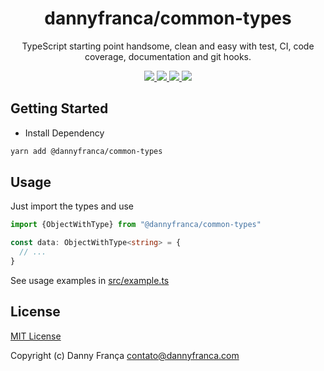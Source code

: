 <h1 align="center">dannyfranca/common-types</h1>
<p align="center">TypeScript starting point handsome, clean and easy with test, CI, code coverage, documentation and git hooks.</p>
<p align="center">

<a href="https://npmjs.com/package/@dannyfranca/common-types" target="_blank">
    <img src="https://img.shields.io/npm/dt/@dannyfranca/common-types.svg?style=flat-square&logo=npm" />
</a>

<a href="https://npmjs.com/package/@dannyfranca/common-types" target="_blank">
    <img src="https://img.shields.io/npm/v/@dannyfranca/common-types/latest.svg?style=flat-square&logo=npm" />
</a>

<a href="https://travis-ci.com/dannyfranca/common-types" target="_blank">
    <img src="https://img.shields.io/travis/dannyfranca/common-types?style=flat-square&logo=travis" />
</a>

<a href="https://david-dm.org/dannyfranca/common-types" target="_blank">
    <img src="https://david-dm.org/dannyfranca/common-types/status.svg?style=flat-square" />
</a>

</p>

## Getting Started

* Install Dependency

```bash
yarn add @dannyfranca/common-types
```

## Usage

Just import the types and use

```typescript
import {ObjectWithType} from "@dannyfranca/common-types"

const data: ObjectWithType<string> = {
  // ...
}
```

See usage examples in [src/example.ts](https://github.com/dannyfranca/common-types/blob/master/src/example.ts)

## License

[MIT License](./LICENSE)

Copyright (c) Danny França <contato@dannyfranca.com>
